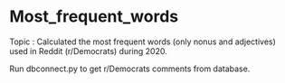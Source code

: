 # Most_frequent_words
Topic : Calculated the most frequent  words (only nonus and adjectives) used in Reddit (r/Democrats) during 2020.

Run dbconnect.py to get r/Democrats comments  from database.
